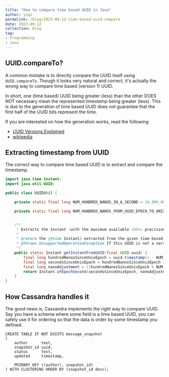 ```yaml
---
title: "How to compare time based UUID in Java"
author: yiqi
permalink: /blog/2023-09-12-time-based-uuid-compare
date: 2023-09-12
collection: blog
tag:
- Programming
- Java
---
```


## UUID.compareTo?

A common mistake is to directly compare the UUID itself using ```UUID.compareTo```. Though it looks very natural and correct, it's actually the wrong way to compare time based (version 1) UUID.  

In short, one (time based) UUID being greater (less) than the other DOES NOT necessary mean the represented timestamp being greater (less). This is due to the generation of time based UUID does not guarantee that the first half of the UUID bits represent the time.  

If you are interested on how the generation works, read the following:  
* [UUID Versions Explained](https://www.uuidtools.com/uuid-versions-explained)
* [wikipedia](https://en.wikipedia.org/wiki/Universally_unique_identifier)

## Extracting timestamp from UUID

The correct way to compare time based UUID is to extract and compare the timestamp.  

```java
import java.time.Instant;
import java.util.UUID;

public class UUIDUtil {

    private static final long NUM_HUNDRED_NANOS_IN_A_SECOND = 10_000_000L;

    private static final long NUM_HUNDRED_NANOS_FROM_UUID_EPOCH_TO_UNIX_EPOCH = 122_192_928_000_000_000L;


    /**
     * Extracts the Instant (with the maximum available 100ns precision) from the given time-based (version 1) UUID.
     *
     * @return the {@link Instant} extracted from the given time-based UUID
     * @throws UnsupportedOperationException If this UUID is not a version 1 UUID
     */
    public static Instant getInstantFromUUID(final UUID uuid) {
        final long hundredNanosSinceUnixEpoch = uuid.timestamp() - NUM_HUNDRED_NANOS_FROM_UUID_EPOCH_TO_UNIX_EPOCH;
        final long secondsSinceUnixEpoch = hundredNanosSinceUnixEpoch / NUM_HUNDRED_NANOS_IN_A_SECOND;
        final long nanoAdjustment = ((hundredNanosSinceUnixEpoch % NUM_HUNDRED_NANOS_IN_A_SECOND) * 100);
        return Instant.ofEpochSecond(secondsSinceUnixEpoch, nanoAdjustment);
    }
}
```

## How Cassandra handles it

The good news is, Cassandra implements the right way to compare UUID. Say you have a schema where some field is a time based UUID, you can safely use it for ordering so that the data is order by some timestamp you defined.  

```cql
CREATE TABLE IF NOT EXISTS message_snapshot
(
    author      text,
    snapshot_id uuid,
    status      text,
    updated     timestamp,

    PRIMARY KEY ((author), snapshot_id)
) WITH CLUSTERING ORDER BY (snapshot_id desc);
```